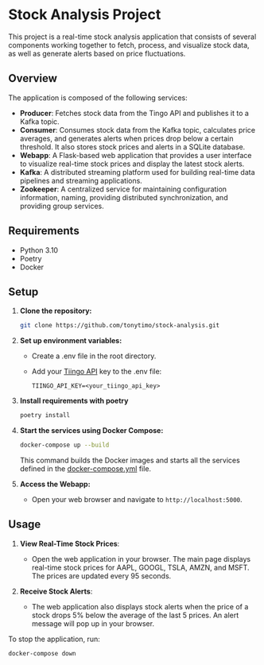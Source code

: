 # Stock Analysis Project

This project is a real-time stock analysis application that consists of several components working together to fetch, process, and visualize stock data, as well as generate alerts based on price fluctuations.

## Overview

The application is composed of the following services:

-   **Producer**: Fetches stock data from the Tingo API and publishes it to a Kafka topic.
-   **Consumer**: Consumes stock data from the Kafka topic, calculates price averages, and generates alerts when prices drop below a certain threshold. It also stores stock prices and alerts in a SQLite database.
-   **Webapp**: A Flask-based web application that provides a user interface to visualize real-time stock prices and display the latest stock alerts.
-   **Kafka**: A distributed streaming platform used for building real-time data pipelines and streaming applications.
-   **Zookeeper**: A centralized service for maintaining configuration information, naming, providing distributed synchronization, and providing group services.


## Requirements

-   Python 3.10
-   Poetry
-   Docker

## Setup

1.  **Clone the repository:**

    ```bash
    git clone https://github.com/tonytimo/stock-analysis.git
    ```

2.  **Set up environment variables:**

    -   Create a .env file in the root directory.
    -   Add your [Tiingo API](https://www.tiingo.com/) key to the .env file:

        ```
        TIINGO_API_KEY=<your_tiingo_api_key>
        ```
3.  **Install requirements with poetry**

    ```bash
    poetry install
    ```

3.  **Start the services using Docker Compose:**

    ```bash
    docker-compose up --build
    ```

    This command builds the Docker images and starts all the services defined in the [docker-compose.yml](https://github.com/tonytimo/stock-analysis/blob/main/docker-compose.yml) file.

4.  **Access the Webapp:**

    -   Open your web browser and navigate to `http://localhost:5000`.

## Usage

1.  **View Real-Time Stock Prices**:
    -   Open the web application in your browser. The main page displays real-time stock prices for AAPL, GOOGL, TSLA, AMZN, and MSFT. The prices are updated every 95 seconds.

2.  **Receive Stock Alerts**:
    -   The web application also displays stock alerts when the price of a stock drops 5% below the average of the last 5 prices. An alert message will pop up in your browser.

To stop the application, run:

```bash
docker-compose down
